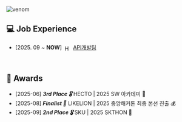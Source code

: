 ![venom](https://capsule-render.vercel.app/api?type=venom&height=200&text=Doe%20hyun&fontSize=70&color=0:FFD700,100:FFA500&stroke=FFA500)

## 💻 Job Experience

- [2025. 09 ~ **NOW**]&nbsp;
  <img src="https://velog.velcdn.com/images/h-beeen/post/7b7f8734-5bb0-4e73-bb94-a03793cc5131/image.png"
       alt="Hectodata Logo"
       style="height: 1em; vertical-align: middle;">&nbsp;
  [API개발팀](https://www.hectocareers.co.kr/ko/peopleview-hd2)

<br>

## 🏅 Awards


- [2025-06] ***3rd Place 🎖️*** HECTO | 2025 SW 아카데미 🎈
- [2025-08] ***Finalist 🌟*** LIKELION | 2025 중앙해커톤 최종 본선 진출 💰
- [2025-09] ***2nd Place 🎖️*** SKU | 2025 SKTHON 🧩
